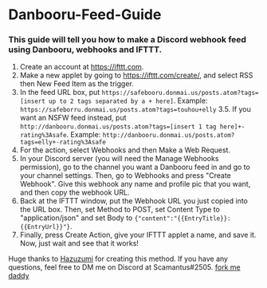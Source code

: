 # Danbooru-Feed-Guide

### This guide will tell you how to make a Discord webhook feed using Danbooru, webhooks and IFTTT.

1. Create an account at https://ifttt.com.
2. Make a new applet by going to https://ifttt.com/create/, and select RSS then New Feed Item as the trigger.
3. In the feed URL box, put ``https://safebooru.donmai.us/posts.atom?tags=[insert up to 2 tags separated by a + here]``.  Example: ``https://safeborru.donmai.us/posts.atom?tags=touhou+elly``
3.5. If you want an NSFW feed instead, put ``http://danbooru.donmai.us/posts.atom?tags=[insert 1 tag here]+-rating%3Asafe``.  Example: ``http://danbooru.donmai.us/posts.atom?tags=elly+-rating%3Asafe``
4. For the action, select Webhooks and then Make a Web Request.
5. In your Discord server (you will need the Manage Webhooks permission), go to the channel you want a Danbooru feed in and go to your channel settings. Then, go to Webhooks and press "Create Webhook". Give this webhook any name and profile pic that you want, and then copy the webhook URL.
6. Back at the IFTTT window, put the Webhook URL you just copied into the URL box. Then, set Method to POST, set Content Type to "application/json" and set Body to ```{"content":"{{EntryTitle}}: {{EntryUrl}}"}```.
7. Finally, press Create Action, give your IFTTT applet a name, and save it. Now, just wait and see that it works!  

Huge thanks to [Hazuzumi](https://twitter.com/hazuzumi) for creating this method. If you have any questions, feel free to DM me on Discord at Scamantus#2505.
[fork me daddy](https://www.amazon.com/Hiware-12-piece-Stainless-Dinner-Cutlery/dp/B01G8HUH8S/)

